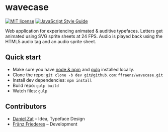 # wavecase

[![MIT license](https://img.shields.io/badge/license-MIT-blue.svg)](LICENSE.md)
[![JavaScript Style Guide](https://img.shields.io/badge/code_style-standard-brightgreen.svg)](https://standardjs.com)

Web application for experiencing animated & auditive typefaces.
Letters get animated using SVG sprite sheets at 24 FPS.
Audio is played back using the HTML5 audio tag and an audio sprite sheet.

## Quick start

- Make sure you have [node & npm](https://nodejs.org/) and [gulp](http://gulpjs.com/) installed locally.
- Clone the repo: `git clone -b dev git@github.com:ffraenz/wavecase.git`
- Install dev dependencies: `npm install`
- Build repo: `gulp build`
- Watch files: `gulp`

## Contributors

- [Daniel Zat](http://danielzat.com) – Idea, Typeface Design
- [Fränz Friederes](https://fraenz.frieder.es) – Development
